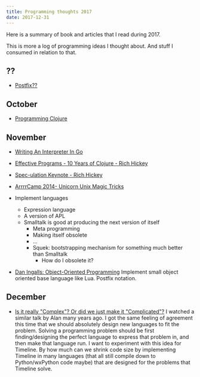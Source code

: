 ```yaml
---
title: Programming thoughts 2017
date: 2017-12-31
---
```


Here is a summary of book and articles that I read during 2017.

This is more a log of programming ideas I thought about. And stuff I consumed
in relation to that.

## ??

* [Postfix??]()

## October

* [Programming Clojure]()

## November

* [Writing An Interpreter In Go]()

* [Effective Programs - 10 Years of Clojure - Rich Hickey](https://www.youtube.com/watch?v=2V1FtfBDsLU)

* [Spec-ulation Keynote - Rich Hickey](https://www.youtube.com/watch?v=oyLBGkS5ICk)

* [ArrrrCamp 2014- Unicorn Unix Magic Tricks ](https://www.youtube.com/watch?v=DGhlQomeqKc)

* Implement languages
  * Expression language
  * A version of APL
  * Smalltalk is good at producing the next version of itself
    * Meta programming
    * Making itself obsolete
    * ...
    * Squek: bootstrapping mechanism for something much better than Smalltalk
      * How do I obsolete it?

* [Dan Ingalls: Object-Oriented Programming](https://www.youtube.com/watch?v=P2mh92d-T3Y&t=851s)
  Implement small object oriented base language like Lua.
  Postfix notation.

## December

* [Is it really "Complex"? Or did we just make it "Complicated"?](https://www.youtube.com/watch?v=ubaX1Smg6pY)
  I watched a similar talk by Alan many years ago. I got the same feeling of
  agreement this time that we should absolutely design new languages to fit the
  problem. Solving a programming problem should be first finding/designing the
  perfect language to express that problem in, and then make that language run.
  I want to experiment with this idea for Timeline. By how much can we shrink
  code size by implementing Timeline in many languages (that all still compile
  down to Python/wxPython code maybe) that are designed for the problems that
  Timeline solve.
